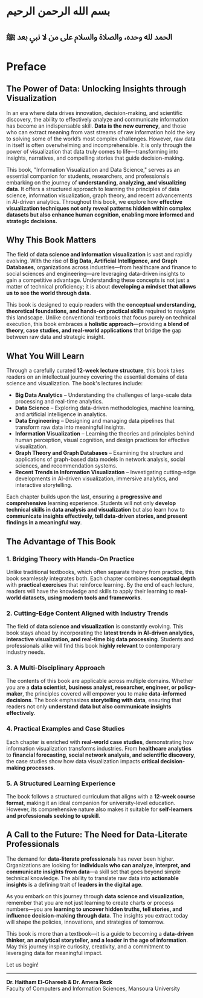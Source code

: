 # بسم الله الرحمن الرحيم

## الحمد لله وحده، والصلاة والسلام على من لا نبي بعد ﷺ


# Preface

## The Power of Data: Unlocking Insights through Visualization

In an era where data drives innovation, decision-making, and scientific discovery, the ability to effectively analyze and communicate information has become an indispensable skill. **Data is the new currency**, and those who can extract meaning from vast streams of raw information hold the key to solving some of the world’s most complex challenges. However, raw data in itself is often overwhelming and incomprehensible. It is only through the power of visualization that data truly comes to life—transforming into insights, narratives, and compelling stories that guide decision-making.

This book, "Information Visualization and Data Science," serves as an essential companion for students, researchers, and professionals embarking on the journey of **understanding, analyzing, and visualizing data**. It offers a structured approach to learning the principles of data science, information visualization, graph theory, and recent advancements in AI-driven analytics. Throughout this book, we explore how **effective visualization techniques not only reveal patterns hidden within complex datasets but also enhance human cognition, enabling more informed and strategic decisions.**

## Why This Book Matters

The field of **data science and information visualization** is vast and rapidly evolving. With the rise of **Big Data, Artificial Intelligence, and Graph Databases**, organizations across industries—from healthcare and finance to social sciences and engineering—are leveraging data-driven insights to gain a competitive advantage. Understanding these concepts is not just a matter of technical proficiency; it is about **developing a mindset that allows us to see the world through data**.

This book is designed to equip readers with the **conceptual understanding, theoretical foundations, and hands-on practical skills** required to navigate this landscape. Unlike conventional textbooks that focus purely on technical execution, this book embraces a **holistic approach**—providing **a blend of theory, case studies, and real-world applications** that bridge the gap between raw data and strategic insight.

## What You Will Learn

Through a carefully curated **12-week lecture structure**, this book takes readers on an intellectual journey covering the essential domains of data science and visualization. The book's lectures include:

- **Big Data Analytics** – Understanding the challenges of large-scale data processing and real-time analytics.
- **Data Science** – Exploring data-driven methodologies, machine learning, and artificial intelligence in analytics.
- **Data Engineering** – Designing and managing data pipelines that transform raw data into meaningful insights.
- **Information Visualization** – Learning the theories and principles behind human perception, visual cognition, and design practices for effective visualization.
- **Graph Theory and Graph Databases** – Examining the structure and applications of graph-based data models in network analysis, social sciences, and recommendation systems.
- **Recent Trends in Information Visualization** – Investigating cutting-edge developments in AI-driven visualization, immersive analytics, and interactive storytelling.

Each chapter builds upon the last, ensuring a **progressive and comprehensive** learning experience. Students will not only **develop technical skills in data analysis and visualization** but also learn how to **communicate insights effectively, tell data-driven stories, and present findings in a meaningful way**.

## The Advantage of This Book

### 1. **Bridging Theory with Hands-On Practice**
Unlike traditional textbooks, which often separate theory from practice, this book seamlessly integrates both. Each chapter combines **conceptual depth** with **practical exercises** that reinforce learning. By the end of each lecture, readers will have the knowledge and skills to apply their learning to **real-world datasets, using modern tools and frameworks**.

### 2. **Cutting-Edge Content Aligned with Industry Trends**
The field of **data science and visualization** is constantly evolving. This book stays ahead by incorporating the **latest trends in AI-driven analytics, interactive visualization, and real-time big data processing**. Students and professionals alike will find this book **highly relevant** to contemporary industry needs.

### 3. **A Multi-Disciplinary Approach**
The contents of this book are applicable across multiple domains. Whether you are a **data scientist, business analyst, researcher, engineer, or policy-maker**, the principles covered will empower you to make **data-informed decisions**. The book emphasizes **storytelling with data**, ensuring that readers not only **understand data but also communicate insights effectively**.

### 4. **Practical Examples and Case Studies**
Each chapter is enriched with **real-world case studies**, demonstrating how information visualization transforms industries. From **healthcare analytics** to **financial forecasting, social network analysis, and scientific discovery**, the case studies show how data visualization impacts **critical decision-making processes**.

### 5. **A Structured Learning Experience**
The book follows a structured curriculum that aligns with a **12-week course format**, making it an ideal companion for university-level education. However, its comprehensive nature also makes it suitable for **self-learners and professionals seeking to upskill**.

## A Call to the Future: The Need for Data-Literate Professionals

The demand for **data-literate professionals** has never been higher. Organizations are looking for **individuals who can analyze, interpret, and communicate insights from data**—a skill set that goes beyond simple technical knowledge. The ability to translate raw data into **actionable insights** is a defining trait of **leaders in the digital age**.

As you embark on this journey through **data science and visualization**, remember that you are not just learning to create charts or process numbers—you are **learning to uncover hidden truths, tell stories, and influence decision-making through data**. The insights you extract today will shape the policies, innovations, and strategies of tomorrow.

This book is more than a textbook—it is a guide to becoming a **data-driven thinker, an analytical storyteller, and a leader in the age of information**. May this journey inspire curiosity, creativity, and a commitment to leveraging data for meaningful impact.

Let us begin!

---

**Dr. Haitham El-Ghareeb & Dr. Amera Rezk**  
Faculty of Computers and Information Sciences, Mansoura University

